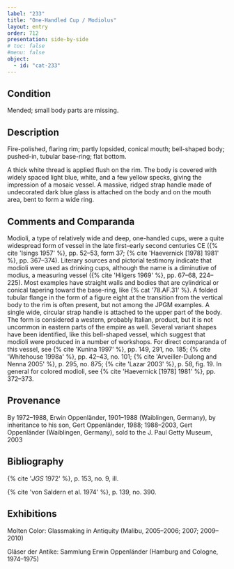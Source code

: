 ```yaml
---
label: "233"
title: "One-Handled Cup / Modiolus"
layout: entry
order: 712
presentation: side-by-side
# toc: false
#menu: false 
object:
  - id: "cat-233"
---
```


## Condition

Mended; small body parts are missing.

## Description

Fire-polished, flaring rim; partly lopsided, conical mouth; bell-shaped body; pushed-in, tubular base-ring; flat bottom.

A thick white thread is applied flush on the rim. The body is covered with widely spaced light blue, white, and a few yellow specks, giving the impression of a mosaic vessel. A massive, ridged strap handle made of undecorated dark blue glass is attached on the body and on the mouth area, bent to form a wide ring.

## Comments and Comparanda

Modioli, a type of relatively wide and deep, one-handled cups, were a quite widespread form of vessel in the late first–early second centuries CE ({% cite 'Isings 1957' %}, pp. 52–53, form 37; {% cite 'Haevernick [1978] 1981' %}, pp. 367–374). Literary sources and pictorial testimony indicate that modioli were used as drinking cups, although the name is a diminutive of modius, a measuring vessel ({% cite 'Hilgers 1969' %}, pp. 67–68, 224–225). Most examples have straight walls and bodies that are cylindrical or conical tapering toward the base-ring, like {% cat '78.AF.31' %}. A folded tubular flange in the form of a figure eight at the transition from the vertical body to the rim is often present, but not among the JPGM examples. A single wide, circular strap handle is attached to the upper part of the body. The form is considered a western, probably Italian, product, but it is not uncommon in eastern parts of the empire as well. Several variant shapes have been identified, like this bell-shaped vessel, which suggest that modioli were produced in a number of workshops. For direct comparanda of this vessel, see {% cite 'Kunina 1997' %}, pp. 149, 291, no. 185; {% cite 'Whitehouse 1998a' %}, pp. 42–43, no. 101; {% cite 'Arveiller-Dulong and Nenna 2005' %}, p. 295, no. 875; {% cite 'Lazar 2003' %}, p. 58, fig. 19. In general for colored modioli, see {% cite 'Haevernick [1978] 1981' %}, pp. 372–373.

## Provenance

By 1972–1988, Erwin Oppenländer, 1901–1988 (Waiblingen, Germany), by inheritance to his son, Gert Oppenländer, 1988; 1988–2003, Gert Oppenländer (Waiblingen, Germany), sold to the J. Paul Getty Museum, 2003

## Bibliography

{% cite '*JGS* 1972' %}, p. 153, no. 9, ill.

{% cite 'von Saldern et al. 1974' %}, p. 139, no. 390.

## Exhibitions

Molten Color: Glassmaking in Antiquity (Malibu, 2005–2006; 2007; 2009–2010)

Gläser der Antike: Sammlung Erwin Oppenländer (Hamburg and Cologne, 1974–1975)